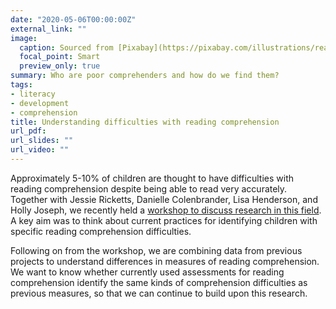 ```yaml
---
date: "2020-05-06T00:00:00Z"
external_link: ""
image:
  caption: Sourced from [Pixabay](https://pixabay.com/illustrations/read-book-boys-education-seat-2799818/)
  focal_point: Smart
  preview_only: true
summary: Who are poor comprehenders and how do we find them?
tags:
- literacy
- development
- comprehension
title: Understanding difficulties with reading comprehension
url_pdf: 
url_slides: ""
url_video: ""
---
```


Approximately 5-10% of children are thought to have difficulties with reading comprehension despite being able to read very accurately. Together with Jessie Ricketts, Danielle Colenbrander, Lisa Henderson, and Holly Joseph, we recently held a [workshop to discuss research in this field](https://sites.google.com/york.ac.uk/poor-comprehender-workshop/home). A key aim was to think about current practices for identifying children with specific reading comprehension difficulties. 

Following on from the workshop, we are combining data from previous projects to understand differences in measures of reading comprehension. We want to know whether currently used assessments for reading comprehension identify the same kinds of comprehension difficulties as previous measures, so that we can continue to build upon this research. 


